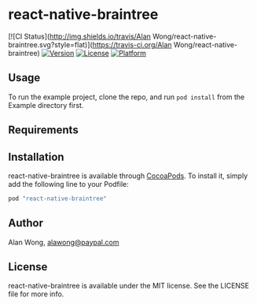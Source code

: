# react-native-braintree

[![CI Status](http://img.shields.io/travis/Alan Wong/react-native-braintree.svg?style=flat)](https://travis-ci.org/Alan Wong/react-native-braintree)
[![Version](https://img.shields.io/cocoapods/v/react-native-braintree.svg?style=flat)](http://cocoapods.org/pods/react-native-braintree)
[![License](https://img.shields.io/cocoapods/l/react-native-braintree.svg?style=flat)](http://cocoapods.org/pods/react-native-braintree)
[![Platform](https://img.shields.io/cocoapods/p/react-native-braintree.svg?style=flat)](http://cocoapods.org/pods/react-native-braintree)

## Usage

To run the example project, clone the repo, and run `pod install` from the Example directory first.

## Requirements

## Installation

react-native-braintree is available through [CocoaPods](http://cocoapods.org). To install
it, simply add the following line to your Podfile:

```ruby
pod "react-native-braintree"
```

## Author

Alan Wong, alawong@paypal.com

## License

react-native-braintree is available under the MIT license. See the LICENSE file for more info.
